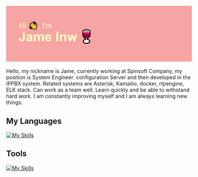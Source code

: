 ![header](img/header.png)

Hello, my nickname is Jame, currently working at Spinsoft Company, my position is System Engineer. configuration Server and then developed in the IPPBX system. Related systems are Asterisk, Kamailio, docker, rtpengine, ELK stack. Can work as a team well. Learn quickly and be able to withstand hard work. I am constantly improving myself and I am always learning new things.

<!---
JameInw/JameInw is a ✨ special ✨ repository because its `README.md` (this file) appears on your GitHub profile.
You can click the Preview link to take a look at your changes.
--->

## My Languages
[![My Skills](https://skillicons.dev/icons?i=php,go,nodejs,js,regex,cs,cpp,lua,md,regex)](https://skillicons.dev)

## Tools

[![My Skills](https://skillicons.dev/icons?i=linux,bash,powershell,vim,neovim,nginx,docker,kubernetes,grafana,git,github,gitlab,vscode,ai,mysql,py,redis,aws,cloudflare,gcp,figma,postman,prometheus)](https://skillicons.dev)

<!-- ## Connect with me : --->
